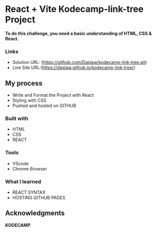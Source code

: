 # React + Vite Kodecamp-link-tree Project

**To do this challenge, you need a basic understanding of HTML, CSS & React.**

### Links

- Solution URL: (https://github.com/Daslaw/kodecamp-link-tree.git)
- Live Site URL:(https://daslaw.github.io/kodecamp-link-tree/)

## My process

- Write and Format the Project with React
- Styling with CSS
- Pushed and hosted on GITHUB

### Built with

- HTML
- CSS
- REACT

### Tools
- VScode
- Chrome Browser

### What I learned

- REACT SYNTAX
- HOSTING GITHUB PAGES

## Acknowledgments

**KODECAMP**
